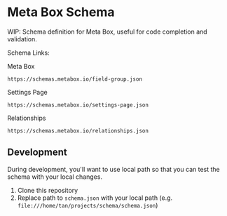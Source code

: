 # Meta Box Schema

WIP: Schema definition for Meta Box, useful for code completion and validation.

Schema Links:

Meta Box
```
https://schemas.metabox.io/field-group.json
```

Settings Page
```
https://schemas.metabox.io/settings-page.json
```

Relationships
```
https://schemas.metabox.io/relationships.json
```

## Development

During development, you'll want to use local path so that you can test the schema with your local changes.

1. Clone this repository
1. Replace path to `schema.json` with your local path (e.g. `file:///home/tan/projects/schema/schema.json`)